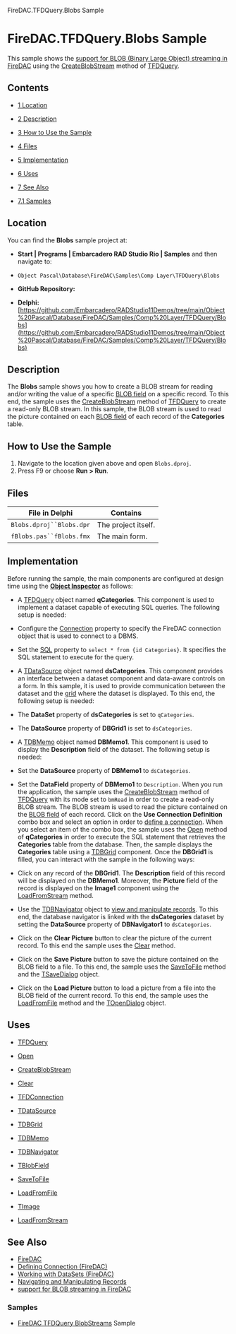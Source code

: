 FireDAC.TFDQuery.Blobs Sample[]()
# FireDAC.TFDQuery.Blobs Sample 


This sample shows the [support for BLOB (Binary Large Object) streaming in FireDAC](http://docwiki.embarcadero.com/RADStudio/en/Support_for_Blob_Streaming_in_FireDAC) using the [CreateBlobStream](http://docwiki.embarcadero.com/Libraries/en/FireDAC.Comp.DataSet.TFDDataSet.CreateBlobStream) method of [TFDQuery](http://docwiki.embarcadero.com/Libraries/en/FireDAC.Comp.Client.TFDQuery).
## Contents



* [1 Location](#Location)
* [2 Description](#Description)
* [3 How to Use the Sample](#How_to_Use_the_Sample)
* [4 Files](#Files)
* [5 Implementation](#Implementation)
* [6 Uses](#Uses)
* [7 See Also](#See_Also)

* [7.1 Samples](#Samples)


## Location 

You can find the **Blobs** sample project at:
* **Start | Programs | Embarcadero RAD Studio Rio | Samples** and then navigate to:

* `Object Pascal\Database\FireDAC\Samples\Comp Layer\TFDQuery\Blobs`

* **GitHub Repository:**

* **Delphi:**[https://github.com/Embarcadero/RADStudio11Demos/tree/main/Object%20Pascal/Database/FireDAC/Samples/Comp%20Layer/TFDQuery/Blobs](https://github.com/Embarcadero/RADStudio11Demos/tree/main/Object%20Pascal/Database/FireDAC/Samples/Comp%20Layer/TFDQuery/Blobs)

## Description 

The **Blobs** sample shows you how to create a BLOB stream for reading and/or writing the value of a specific [BLOB field](http://docwiki.embarcadero.com/Libraries/en/Data.DB.TBlobField) on a specific record. To this end, the sample uses the [CreateBlobStream](http://docwiki.embarcadero.com/Libraries/en/FireDAC.Comp.DataSet.TFDDataSet.CreateBlobStream) method of [TFDQuery](http://docwiki.embarcadero.com/Libraries/en/FireDAC.Comp.Client.TFDQuery) to create a read-only BLOB stream. In this sample, the BLOB stream is used to read the picture contained on each [BLOB field](http://docwiki.embarcadero.com/Libraries/en/Data.DB.TBlobField) of each record of the **Categories** table.
## How to Use the Sample 


1.  Navigate to the location given above and open `Blobs.dproj`.
2.  Press F9 or choose **Run > Run**.

## Files 



| File in Delphi           | Contains            |
| ------------------------ | ------------------- |
| `Blobs.dproj``Blobs.dpr` | The project itself. |
| `fBlobs.pas``fBlobs.fmx` | The main form.      |


## Implementation 

Before running the sample, the main components are configured at design time using the **[Object Inspector](http://docwiki.embarcadero.com/RADStudio/en/Object_Inspector)** as follows:
*  A [TFDQuery](http://docwiki.embarcadero.com/Libraries/en/FireDAC.Comp.Client.TFDQuery) object named **qCategories**. This component is used to implement a dataset capable of executing SQL queries. The following setup is needed:

*  Configure the [Connection](http://docwiki.embarcadero.com/Libraries/en/FireDAC.Comp.Client.TFDRdbmsDataSet.Connection) property to specify the FireDAC connection object that is used to connect to a DBMS.
*  Set the [SQL](http://docwiki.embarcadero.com/Libraries/en/FireDAC.Comp.Client.TFDCustomQuery.SQL) property to `select * from {id Categories}`. It specifies the SQL statement to execute for the query.

*  A [TDataSource](http://docwiki.embarcadero.com/Libraries/en/Data.DB.TDataSource) object named **dsCategories**. This component provides an interface between a dataset component and data-aware controls on a form. In this sample, it is used to provide communication between the dataset and the [grid](http://docwiki.embarcadero.com/Libraries/en/Vcl.DBGrids.TDBGrid) where the dataset is displayed. To this end, the following setup is needed:

*  The **DataSet** property of **dsCategories** is set to `qCategories`.
*  The **DataSource** property of **DBGrid1** is set to `dsCategories`.

*  A [TDBMemo](http://docwiki.embarcadero.com/Libraries/en/Vcl.DBCtrls.TDBMemo) object named **DBMemo1**. This component is used to display the **Description** field of the dataset. The following setup is needed:

*  Set the **DataSource** property of **DBMemo1** to `dsCategories`.
*  Set the **DataField** property of **DBMemo1** to `Description`.
When you run the application, the sample uses the [CreateBlobStream](http://docwiki.embarcadero.com/Libraries/en/FireDAC.Comp.DataSet.TFDDataSet.CreateBlobStream) method of [TFDQuery](http://docwiki.embarcadero.com/Libraries/en/FireDAC.Comp.Client.TFDQuery) with its mode set to `bmRead` in order to create a read-only BLOB stream. The BLOB stream is used to read the picture contained on the [BLOB field](http://docwiki.embarcadero.com/Libraries/en/Data.DB.TBlobField) of each record. Click on the **Use Connection Definition** combo box and select an option in order to [define a connection](http://docwiki.embarcadero.com/RADStudio/en/Defining_Connection_(FireDAC)). When you select an item of the combo box, the sample uses the [Open](http://docwiki.embarcadero.com/Libraries/en/FireDAC.Comp.Client.TFDRdbmsDataSet.Open) method of **qCategories** in order to execute the SQL statement that retrieves the **Categories** table from the database. Then, the sample displays the **Categories** table using a [TDBGrid](http://docwiki.embarcadero.com/Libraries/en/Vcl.DBGrids.TDBGrid) component. Once the **DBGrid1** is filled, you can interact with the sample in the following ways:
*  Click on any record of the **DBGrid1**. The **Description** field of this record will be displayed on the **DBMemo1**. Moreover, the **Picture** field of the record is displayed on the **Image1** component using the [LoadFromStream](http://docwiki.embarcadero.com/Libraries/en/Vcl.Graphics.TBitmap.LoadFromStream) method.
*  Use the [TDBNavigator](http://docwiki.embarcadero.com/Libraries/en/Vcl.DBCtrls.TDBNavigator) object to [view and manipulate records](http://docwiki.embarcadero.com/RADStudio/en/Navigating_and_Manipulating_Records). To this end, the database navigator is linked with the **dsCategories** dataset by setting the **DataSource** property of **DBNavigator1** to `dsCategories`.
*  Click on the **Clear Picture** button to clear the picture of the current record. To this end the sample uses the [Clear](http://docwiki.embarcadero.com/Libraries/en/Data.DB.TField.Clear) method.
*  Click on the **Save Picture** button to save the picture contained on the BLOB field to a file. To this end, the sample uses the [SaveToFile](http://docwiki.embarcadero.com/Libraries/en/Data.DB.TBlobField.SaveToFile) method and the [TSaveDialog](http://docwiki.embarcadero.com/Libraries/en/Vcl.Dialogs.TSaveDialog) object.
*  Click on the **Load Picture** button to load a picture from a file into the BLOB field of the current record. To this end, the sample uses the [LoadFromFile](http://docwiki.embarcadero.com/Libraries/en/Data.DB.TBlobField.LoadFromFile) method and the [TOpenDialog](http://docwiki.embarcadero.com/Libraries/en/Vcl.Dialogs.TOpenDialog) object.

## Uses 


* [TFDQuery](http://docwiki.embarcadero.com/Libraries/en/FireDAC.Comp.Client.TFDQuery)

* [Open](http://docwiki.embarcadero.com/Libraries/en/FireDAC.Comp.Client.TFDRdbmsDataSet.Open)
* [CreateBlobStream](http://docwiki.embarcadero.com/Libraries/en/FireDAC.Comp.DataSet.TFDDataSet.CreateBlobStream)
* [Clear](http://docwiki.embarcadero.com/Libraries/en/Data.DB.TField.Clear)

* [TFDConnection](http://docwiki.embarcadero.com/Libraries/en/FireDAC.Comp.Client.TFDConnection)
* [TDataSource](http://docwiki.embarcadero.com/Libraries/en/Data.DB.TDataSource)
* [TDBGrid](http://docwiki.embarcadero.com/Libraries/en/Vcl.DBGrids.TDBGrid)
* [TDBMemo](http://docwiki.embarcadero.com/Libraries/en/Vcl.DBCtrls.TDBMemo)
* [TDBNavigator](http://docwiki.embarcadero.com/Libraries/en/Vcl.DBCtrls.TDBNavigator)
* [TBlobField](http://docwiki.embarcadero.com/Libraries/en/Data.DB.TBlobField)

* [SaveToFile](http://docwiki.embarcadero.com/Libraries/en/Data.DB.TBlobField.SaveToFile)
* [LoadFromFile](http://docwiki.embarcadero.com/Libraries/en/Data.DB.TBlobField.LoadFromFile)

* [TImage](http://docwiki.embarcadero.com/Libraries/en/Vcl.ExtCtrls.TImage)

* [LoadFromStream](http://docwiki.embarcadero.com/Libraries/en/Vcl.Graphics.TBitmap.LoadFromStream)

## See Also 


* [FireDAC](http://docwiki.embarcadero.com/RADStudio/en/FireDAC)
* [Defining Connection (FireDAC)](http://docwiki.embarcadero.com/RADStudio/en/Defining_Connection_(FireDAC))
* [Working with DataSets (FireDAC)](http://docwiki.embarcadero.com/RADStudio/en/Working_with_DataSets_(FireDAC))
* [Navigating and Manipulating Records](http://docwiki.embarcadero.com/RADStudio/en/Navigating_and_Manipulating_Records)
* [support for BLOB streaming in FireDAC](http://docwiki.embarcadero.com/RADStudio/en/Support_for_Blob_Streaming_in_FireDAC)

### Samples 


* [FireDAC TFDQuery BlobStreams](http://docwiki.embarcadero.com/CodeExamples/en/FireDAC.TFDQuery.BlobStreams_Sample) Sample





